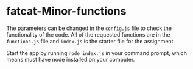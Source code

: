 # fatcat-Minor-functions

The parameters can be changed in the `config.js` file to check the functionality of the code.
All of the requested functions are in the `functions.js` file and `index.js` is the starter file for the assignment.

Start the app by running `node index.js` in your command prompt, which means must have node installed on your computer.
